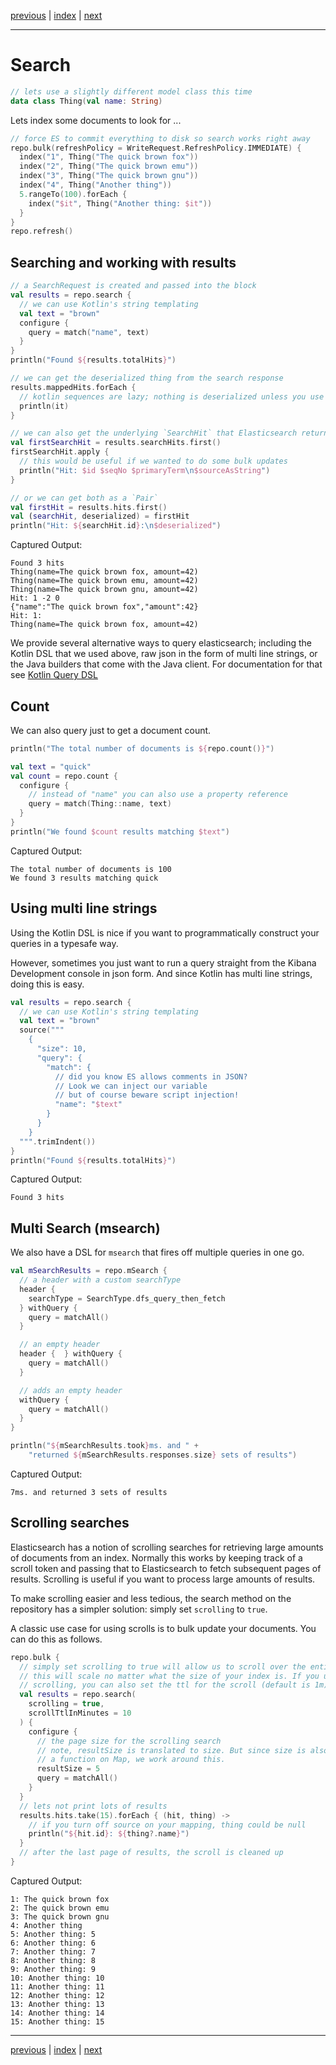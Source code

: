 [previous](bulk-indexing.md) | [index](index.md) | [next](query-dsl.md)

___

# Search 

```kotlin
// lets use a slightly different model class this time
data class Thing(val name: String)
```

Lets index some documents to look for ...

```kotlin
// force ES to commit everything to disk so search works right away
repo.bulk(refreshPolicy = WriteRequest.RefreshPolicy.IMMEDIATE) {
  index("1", Thing("The quick brown fox"))
  index("2", Thing("The quick brown emu"))
  index("3", Thing("The quick brown gnu"))
  index("4", Thing("Another thing"))
  5.rangeTo(100).forEach {
    index("$it", Thing("Another thing: $it"))
  }
}
repo.refresh()
```

## Searching and working with results

```kotlin
// a SearchRequest is created and passed into the block
val results = repo.search {
  // we can use Kotlin's string templating
  val text = "brown"
  configure {
    query = match("name", text)
  }
}
println("Found ${results.totalHits}")

// we can get the deserialized thing from the search response
results.mappedHits.forEach {
  // kotlin sequences are lazy; nothing is deserialized unless you use it
  println(it)
}

// we can also get the underlying `SearchHit` that Elasticsearch returns
val firstSearchHit = results.searchHits.first()
firstSearchHit.apply {
  // this would be useful if we wanted to do some bulk updates
  println("Hit: $id $seqNo $primaryTerm\n$sourceAsString")
}

// or we can get both as a `Pair`
val firstHit = results.hits.first()
val (searchHit, deserialized) = firstHit
println("Hit: ${searchHit.id}:\n$deserialized")
```

Captured Output:

```
Found 3 hits
Thing(name=The quick brown fox, amount=42)
Thing(name=The quick brown emu, amount=42)
Thing(name=The quick brown gnu, amount=42)
Hit: 1 -2 0
{"name":"The quick brown fox","amount":42}
Hit: 1:
Thing(name=The quick brown fox, amount=42)

```

We provide several alternative ways to query elasticsearch; including the Kotlin DSL that we used above, raw json in the form of multi line strings, or the Java builders that come with the Java client. For documentation for that see [Kotlin Query DSL](query-dsl.md)

## Count

We can also query just to get a document count.

```kotlin
println("The total number of documents is ${repo.count()}")

val text = "quick"
val count = repo.count {
  configure {
    // instead of "name" you can also use a property reference
    query = match(Thing::name, text)
  }
}
println("We found $count results matching $text")
```

Captured Output:

```
The total number of documents is 100
We found 3 results matching quick

```

## Using multi line strings

Using the Kotlin DSL is nice if you want to programmatically construct your queries in a typesafe way.

However, sometimes you just want to run a query straight from the Kibana Development console in json form. And since Kotlin has multi line strings, doing this is easy.

```kotlin
val results = repo.search {
  // we can use Kotlin's string templating
  val text = "brown"
  source("""
    {
      "size": 10,
      "query": {
        "match": {
          // did you know ES allows comments in JSON?
          // Look we can inject our variable
          // but of course beware script injection!
          "name": "$text"
        }
      }
    }          
  """.trimIndent())
}
println("Found ${results.totalHits}")
```

Captured Output:

```
Found 3 hits

```

## Multi Search (msearch)

We also have a DSL for `msearch` that fires off multiple queries in one go.

```kotlin
val mSearchResults = repo.mSearch {
  // a header with a custom searchType
  header {
    searchType = SearchType.dfs_query_then_fetch
  } withQuery {
    query = matchAll()
  }

  // an empty header
  header {  } withQuery {
    query = matchAll()
  }

  // adds an empty header
  withQuery {
    query = matchAll()
  }
}

println("${mSearchResults.took}ms. and " +
    "returned ${mSearchResults.responses.size} sets of results")
```

Captured Output:

```
7ms. and returned 3 sets of results

```

## Scrolling searches

Elasticsearch has a notion of scrolling searches for retrieving large amounts of 
documents from an index. Normally this works by keeping track of a scroll token and
passing that to Elasticsearch to fetch subsequent pages of results. Scrolling is useful if
you want to process large amounts of results.

To make scrolling easier and less tedious, the search method on the repository 
has a simpler solution: simply set `scrolling` to `true`.
 
A classic use case for using scrolls is to bulk update your documents. You can do this as follows. 

```kotlin
repo.bulk {
  // simply set scrolling to true will allow us to scroll over the entire index
  // this will scale no matter what the size of your index is. If you use
  // scrolling, you can also set the ttl for the scroll (default is 1m)
  val results = repo.search(
    scrolling = true,
    scrollTtlInMinutes = 10
  ) {
    configure {
      // the page size for the scrolling search
      // note, resultSize is translated to size. But since size is also
      // a function on Map, we work around this.
      resultSize = 5
      query = matchAll()
    }
  }
  // lets not print lots of results
  results.hits.take(15).forEach { (hit, thing) ->
    // if you turn off source on your mapping, thing could be null
    println("${hit.id}: ${thing?.name}")
  }
  // after the last page of results, the scroll is cleaned up
}
```

Captured Output:

```
1: The quick brown fox
2: The quick brown emu
3: The quick brown gnu
4: Another thing
5: Another thing: 5
6: Another thing: 6
7: Another thing: 7
8: Another thing: 8
9: Another thing: 9
10: Another thing: 10
11: Another thing: 11
12: Another thing: 12
13: Another thing: 13
14: Another thing: 14
15: Another thing: 15

```


___

[previous](bulk-indexing.md) | [index](index.md) | [next](query-dsl.md)

